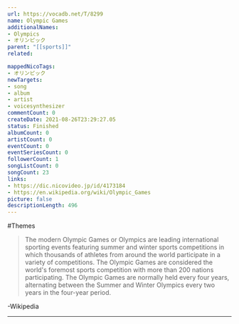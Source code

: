```yaml
---
url: https://vocadb.net/T/8299
name: Olympic Games
additionalNames: 
- Olympics
- オリンピック
parent: "[[sports]]"
related:

mappedNicoTags:
- オリンピック
newTargets:
- song
- album
- artist
- voicesynthesizer
commentCount: 0
createDate: 2021-08-26T23:29:27.05
status: Finished
albumCount: 0
artistCount: 0
eventCount: 0
eventSeriesCount: 0
followerCount: 1
songListCount: 0
songCount: 23
links: 
- https://dic.nicovideo.jp/id/4173184
- https://en.wikipedia.org/wiki/Olympic_Games
picture: false
descriptionLength: 496
---
```


#Themes

> The modern Olympic Games or Olympics are leading international sporting events featuring summer and winter sports competitions in which thousands of athletes from around the world participate in a variety of competitions. The Olympic Games are considered the world's foremost sports competition with more than 200 nations participating. The Olympic Games are normally held every four years, alternating between the Summer and Winter Olympics every two years in the four-year period.

-Wikipedia

---

